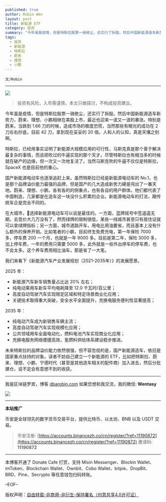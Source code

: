 ```yaml
---
published: true
author: Robin Wen
layout: post
title: 新能源 ETF
category: 投资
summary: "今年虽是疫情，但是特斯拉股票一骑绝尘，还实行了拆股。然后中国新能源造车新势力，蔚来、理想、小鹏相继在美股上市，最近也迎来一波又一波的暴涨。特别是蔚来，当跌到 1.66 刀的时候，造成市场的极度恐慌，当然那些有眼光的成功在 2 刀左右抄底，目前 42 刀，拿到现在妥妥的 20 倍。人和人的认知，真是天壤之别啊。未来特斯拉的品牌溢价能力依然很强，但不容忽视的是，国产新能源造车，依旧是国家重点扶持的对象。读者不妨自己建立一个新能源的 ETF，比如把特斯拉、蔚来、理想、小鹏、宁德时代（甚至是其他造车相关的配件商）加入进去，然后分批建仓，说不定会有意想不到的收获。"
tags:
  - 投资
  - 新能源
  - 特斯拉
  - 蔚来
  - 理想
  - 小鹏
---
```


`文/Robin`

***

![](https://cdn.dbarobin.com/9qxmk1j.png)

> 投资有风险，入市需谨慎，本文只做探讨，不构成投资建议。

今年虽是疫情，但是特斯拉股票一骑绝尘，还实行了拆股。然后中国新能源造车新势力，蔚来、理想、小鹏相继在美股上市，最近也迎来一波又一波的暴涨。特别是蔚来，当跌到 1.66 刀的时候，造成市场的极度恐慌，当然那些有眼光的成功在 2 刀左右抄底，目前 42 刀，拿到现在妥妥的 20 倍。人和人的认知，真是天壤之别啊。

特斯拉，已经用事实证明了新能源大规模应用的可行性，马斯克真是那个善于解决最复杂的事情，而且把吹过的牛逼实现的那个天才。尽管特斯拉也有相当多的时候就在破产的边缘，但一次又一次地复活了。当然马斯克吹的牛逼不仅仅是特斯拉，SpaceX 也是目前他的重心。

国产新能源电动车也逐渐追赶上来。虽然特斯拉已经是新能源电动车的 No.1，也是那个品牌溢价能力最强的品牌，但是国产的几大造成新势力硬是闯出了一番天地。蔚来、理想、小鹏，各有各的的侧重点，也有各自的用户群体。他们都代表了中国制造，几家都是在造车这一块没什么积累的企业。新能源电动车的打法，跟传统车企是完全不同的。

在大城市，选择新能源电动车可以说是最佳的。一方面，蓝牌摇号中签遥遥无期，去竞价大几万没有了，然而绿牌的限制很低，某些一线城市甚至只有居住证就可以拿绿牌指标；另一方面，城市道路开车，用电比用油要省，而且基本上没有什么额外的保养开销。比如笔者的小鹏，目前终生免费充电，第一年保险 7000 多，停车费 200 一个月，也就是一年 9000 多。目前是第二年，保险 3000 多，加上停车费，一年的费用只需要 5000 多，此外就是一些外出停车的停车费，也不会太多。这个养车费用相比油车，那是省了一大笔。

我们来看下《新能源汽车产业发展规划（2021-2035年）》的发展愿景。

2025 年：

* 新能源汽车新车销售量占比达 20% 左右；
* 纯电动乘用车新车平均电耗降至 12.0 千瓦时/百公里；
* 高度自动驾驶汽车实现限定区域和特定场景商业化应用；
* 关键技术取得重大突破，安全水平全面提升，充换电服务便利性显著提高；

2035 年：

* 纯电动汽车成为新销售车辆主流；
* 高度自动驾驶汽车实现规模化应用；
* 公共领域用车全面电动化，燃料电池汽车实现商业化应用；
* 充换电服务网络便捷高效，氢燃料供给体系建设稳步推进。

未来特斯拉的品牌溢价能力依然很强，但不容忽视的是，国产新能源造车，依旧是国家重点扶持的对象。读者不妨自己建立一个新能源的 ETF，比如把特斯拉、蔚来、理想、小鹏、宁德时代（甚至是其他造车相关的配件商）加入进去，然后分批建仓，说不定会有意想不到的收获。

***

我是区块链罗宾，博客 [dbarobin.com](https://dbarobin.com/)
如果您想和我交流，我的微信: **Wentasy**

![](https://cdn.dbarobin.com/v4yywe2.png)

***

**本站推广**

币安是全球领先的数字货币交易平台，提供比特币、以太坊、BNB 以及 USDT 交易。

> 币安注册: [https://accounts.binancezh.co/cn/register/?ref=11190872](https://accounts.binancezh.co/cn/register/?ref=11190872)
> 邀请码: **11190872**

***

本博客开通了 Donate Cafe 打赏，支持 Mixin Messenger、Blockin Wallet、imToken、Blockchain Wallet、Ownbit、Cobo Wallet、bitpie、DropBit、BRD、Pine、Secrypto 等任意钱包扫码转账。

<center>
    <div class="--donate-button"
         data-button-id="f8b9df0d-af9a-460d-8258-d3f435445075"
    ></div>
</center>

–EOF–

版权声明：[自由转载-非商用-非衍生-保持署名（创意共享4.0许可证）](http://creativecommons.org/licenses/by-nc-nd/4.0/deed.zh)